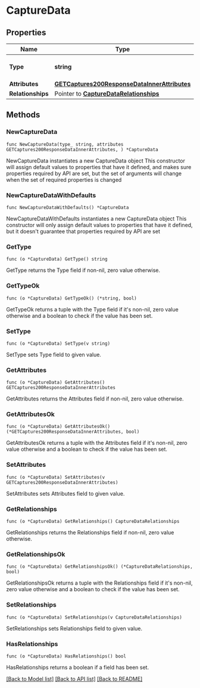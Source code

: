# CaptureData

## Properties

Name | Type | Description | Notes
------------ | ------------- | ------------- | -------------
**Type** | **string** | The resource&#39;s type | [default to "captures"]
**Attributes** | [**GETCaptures200ResponseDataInnerAttributes**](GETCaptures200ResponseDataInnerAttributes.md) |  | 
**Relationships** | Pointer to [**CaptureDataRelationships**](CaptureDataRelationships.md) |  | [optional] 

## Methods

### NewCaptureData

`func NewCaptureData(type_ string, attributes GETCaptures200ResponseDataInnerAttributes, ) *CaptureData`

NewCaptureData instantiates a new CaptureData object
This constructor will assign default values to properties that have it defined,
and makes sure properties required by API are set, but the set of arguments
will change when the set of required properties is changed

### NewCaptureDataWithDefaults

`func NewCaptureDataWithDefaults() *CaptureData`

NewCaptureDataWithDefaults instantiates a new CaptureData object
This constructor will only assign default values to properties that have it defined,
but it doesn't guarantee that properties required by API are set

### GetType

`func (o *CaptureData) GetType() string`

GetType returns the Type field if non-nil, zero value otherwise.

### GetTypeOk

`func (o *CaptureData) GetTypeOk() (*string, bool)`

GetTypeOk returns a tuple with the Type field if it's non-nil, zero value otherwise
and a boolean to check if the value has been set.

### SetType

`func (o *CaptureData) SetType(v string)`

SetType sets Type field to given value.


### GetAttributes

`func (o *CaptureData) GetAttributes() GETCaptures200ResponseDataInnerAttributes`

GetAttributes returns the Attributes field if non-nil, zero value otherwise.

### GetAttributesOk

`func (o *CaptureData) GetAttributesOk() (*GETCaptures200ResponseDataInnerAttributes, bool)`

GetAttributesOk returns a tuple with the Attributes field if it's non-nil, zero value otherwise
and a boolean to check if the value has been set.

### SetAttributes

`func (o *CaptureData) SetAttributes(v GETCaptures200ResponseDataInnerAttributes)`

SetAttributes sets Attributes field to given value.


### GetRelationships

`func (o *CaptureData) GetRelationships() CaptureDataRelationships`

GetRelationships returns the Relationships field if non-nil, zero value otherwise.

### GetRelationshipsOk

`func (o *CaptureData) GetRelationshipsOk() (*CaptureDataRelationships, bool)`

GetRelationshipsOk returns a tuple with the Relationships field if it's non-nil, zero value otherwise
and a boolean to check if the value has been set.

### SetRelationships

`func (o *CaptureData) SetRelationships(v CaptureDataRelationships)`

SetRelationships sets Relationships field to given value.

### HasRelationships

`func (o *CaptureData) HasRelationships() bool`

HasRelationships returns a boolean if a field has been set.


[[Back to Model list]](../README.md#documentation-for-models) [[Back to API list]](../README.md#documentation-for-api-endpoints) [[Back to README]](../README.md)


